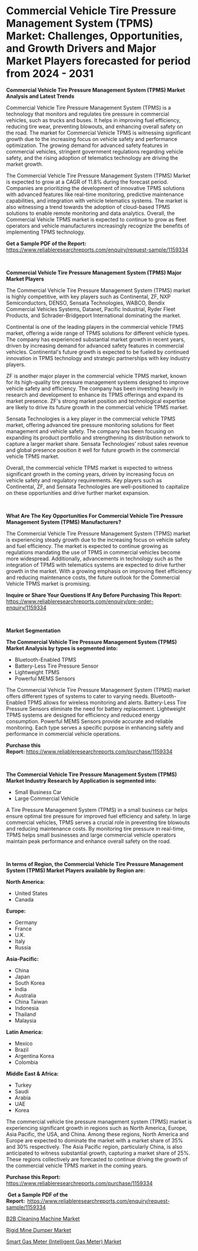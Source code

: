 <p><h1>Commercial Vehicle Tire Pressure Management System (TPMS) Market: Challenges, Opportunities, and Growth Drivers and Major Market Players forecasted for period from 2024 - 2031</h1></p><p><strong>Commercial Vehicle Tire Pressure Management System (TPMS) Market Analysis and Latest Trends</strong></p>
<p><p>Commercial Vehicle Tire Pressure Management System (TPMS) is a technology that monitors and regulates tire pressure in commercial vehicles, such as trucks and buses. It helps in improving fuel efficiency, reducing tire wear, preventing blowouts, and enhancing overall safety on the road. The market for Commercial Vehicle TPMS is witnessing significant growth due to the increasing focus on vehicle safety and performance optimization. The growing demand for advanced safety features in commercial vehicles, stringent government regulations regarding vehicle safety, and the rising adoption of telematics technology are driving the market growth.</p><p>The Commercial Vehicle Tire Pressure Management System (TPMS) Market is expected to grow at a CAGR of 11.8% during the forecast period. Companies are prioritizing the development of innovative TPMS solutions with advanced features like real-time monitoring, predictive maintenance capabilities, and integration with vehicle telematics systems. The market is also witnessing a trend towards the adoption of cloud-based TPMS solutions to enable remote monitoring and data analytics. Overall, the Commercial Vehicle TPMS market is expected to continue to grow as fleet operators and vehicle manufacturers increasingly recognize the benefits of implementing TPMS technology.</p></p>
<p><strong>Get a Sample PDF of the Report:&nbsp;</strong> <a href="https://www.reliableresearchreports.com/enquiry/request-sample/1159334">https://www.reliableresearchreports.com/enquiry/request-sample/1159334</a></p>
<p>&nbsp;</p>
<p><strong>Commercial Vehicle Tire Pressure Management System (TPMS) Major Market Players</strong></p>
<p><p>The Commercial Vehicle Tire Pressure Management System (TPMS) market is highly competitive, with key players such as Continental, ZF, NXP Semiconductors, DENSO, Sensata Technologies, WABCO, Bendix Commercial Vehicles Systems, Datanet, Pacific Industrial, Ryder Fleet Products, and Schrader-Bridgeport International dominating the market.</p><p>Continental is one of the leading players in the commercial vehicle TPMS market, offering a wide range of TPMS solutions for different vehicle types. The company has experienced substantial market growth in recent years, driven by increasing demand for advanced safety features in commercial vehicles. Continental's future growth is expected to be fueled by continued innovation in TPMS technology and strategic partnerships with key industry players.</p><p>ZF is another major player in the commercial vehicle TPMS market, known for its high-quality tire pressure management systems designed to improve vehicle safety and efficiency. The company has been investing heavily in research and development to enhance its TPMS offerings and expand its market presence. ZF's strong market position and technological expertise are likely to drive its future growth in the commercial vehicle TPMS market.</p><p>Sensata Technologies is a key player in the commercial vehicle TPMS market, offering advanced tire pressure monitoring solutions for fleet management and vehicle safety. The company has been focusing on expanding its product portfolio and strengthening its distribution network to capture a larger market share. Sensata Technologies' robust sales revenue and global presence position it well for future growth in the commercial vehicle TPMS market.</p><p>Overall, the commercial vehicle TPMS market is expected to witness significant growth in the coming years, driven by increasing focus on vehicle safety and regulatory requirements. Key players such as Continental, ZF, and Sensata Technologies are well-positioned to capitalize on these opportunities and drive further market expansion.</p></p>
<p>&nbsp;</p>
<p><strong>What Are The Key Opportunities For Commercial Vehicle Tire Pressure Management System (TPMS) Manufacturers?</strong></p>
<p><p>The Commercial Vehicle Tire Pressure Management System (TPMS) market is experiencing steady growth due to the increasing focus on vehicle safety and fuel efficiency. The market is expected to continue growing as regulations mandating the use of TPMS in commercial vehicles become more widespread. Additionally, advancements in technology such as the integration of TPMS with telematics systems are expected to drive further growth in the market. With a growing emphasis on improving fleet efficiency and reducing maintenance costs, the future outlook for the Commercial Vehicle TPMS market is promising.</p></p>
<p><strong>Inquire or Share Your Questions If Any Before Purchasing This Report:</strong> <a href="https://www.reliableresearchreports.com/enquiry/pre-order-enquiry/1159334">https://www.reliableresearchreports.com/enquiry/pre-order-enquiry/1159334</a></p>
<p>&nbsp;</p>
<p><strong>Market Segmentation</strong></p>
<p><strong>The Commercial Vehicle Tire Pressure Management System (TPMS) Market Analysis by types is segmented into:</strong></p>
<p><ul><li>Bluetooth-Enabled TPMS</li><li>Battery-Less Tire Pressure Sensor</li><li>Lightweight TPMS</li><li>Powerful MEMS Sensors</li></ul></p>
<p><p>The Commercial Vehicle Tire Pressure Management System (TPMS) market offers different types of systems to cater to varying needs. Bluetooth-Enabled TPMS allows for wireless monitoring and alerts. Battery-Less Tire Pressure Sensors eliminate the need for battery replacement. Lightweight TPMS systems are designed for efficiency and reduced energy consumption. Powerful MEMS Sensors provide accurate and reliable monitoring. Each type serves a specific purpose in enhancing safety and performance in commercial vehicle operations.</p></p>
<p><strong>Purchase this Report:&nbsp;</strong><a href="https://www.reliableresearchreports.com/purchase/1159334">https://www.reliableresearchreports.com/purchase/1159334</a></p>
<p>&nbsp;</p>
<p><strong>The Commercial Vehicle Tire Pressure Management System (TPMS) Market Industry Research by Application is segmented into:</strong></p>
<p><ul><li>Small Business Car</li><li>Large Commercial Vehicle</li></ul></p>
<p><p>A Tire Pressure Management System (TPMS) in a small business car helps ensure optimal tire pressure for improved fuel efficiency and safety. In large commercial vehicles, TPMS serves a crucial role in preventing tire blowouts and reducing maintenance costs. By monitoring tire pressure in real-time, TPMS helps small businesses and large commercial vehicle operators maintain peak performance and enhance overall safety on the road.</p></p>
<p>&nbsp;</p>
<p><strong>In terms of Region, the Commercial Vehicle Tire Pressure Management System (TPMS) Market Players available by Region are:</strong></p>
<p>
    <p> <strong> North America: </strong>
        <ul>
            <li>United States</li>
            <li>Canada</li>
        </ul>
        </p> 
    <p> <strong> Europe: </strong>
        <ul>
            <li>Germany</li>
            <li>France</li>
            <li>U.K.</li>
            <li>Italy</li>
            <li>Russia</li>
        </ul>
        </p> 
    <p> <strong> Asia-Pacific: </strong>
        <ul>
            <li>China</li>
            <li>Japan</li>
            <li>South Korea</li>
            <li>India</li>
            <li>Australia</li>
            <li>China Taiwan</li>
            <li>Indonesia</li>
            <li>Thailand</li>
            <li>Malaysia</li>
        </ul>
        </p> 
    <p> <strong> Latin America: </strong>
        <ul>
            <li>Mexico</li>
            <li>Brazil</li>
            <li>Argentina Korea</li>
            <li>Colombia</li>
        </ul>
        </p> 
    <p> <strong> Middle East & Africa: </strong>
        <ul>
            <li>Turkey</li>
            <li>Saudi</li>
            <li>Arabia</li>
            <li>UAE</li>
            <li>Korea</li>
        </ul>
    </p>
    </p>
<p><p>The commercial vehicle tire pressure management system (TPMS) market is experiencing significant growth in regions such as North America, Europe, Asia Pacific, the USA, and China. Among these regions, North America and Europe are expected to dominate the market with a market share of 35% and 30% respectively. The Asia Pacific region, particularly China, is also anticipated to witness substantial growth, capturing a market share of 25%. These regions collectively are forecasted to continue driving the growth of the commercial vehicle TPMS market in the coming years.</p></p>
<p><strong>Purchase this Report: </strong><a href="https://www.reliableresearchreports.com/purchase/1159334">https://www.reliableresearchreports.com/purchase/1159334</a></p>
<p>&nbsp;<strong>Get a Sample PDF of the Report:&nbsp;&nbsp;</strong><a href="https://www.reliableresearchreports.com/enquiry/request-sample/1159334">https://www.reliableresearchreports.com/enquiry/request-sample/1159334</a></p>
<p><strong></strong></p>
<p><p><a href="https://view.publitas.com/reportprime-1/b2b-cleaning-machine-market-dynamics-2023-2030-also-about-its-market-trends-projections-and-opportunities/">B2B Cleaning Machine Market</a></p><p><a href="https://view.publitas.com/reportprime-1/rigid-mine-dumper-market-size-global-industry-overview-market-segmentation-and-forecast-2023-to-2030/">Rigid Mine Dumper Market</a></p><p><a href="https://view.publitas.com/reportprime-1/smart-gas-meter-intelligent-gas-meter-market-size-evaluating-its-market-trends-growth-and-projections-2023-2030/">Smart Gas Meter (Intelligent Gas Meter) Market</a></p></p>